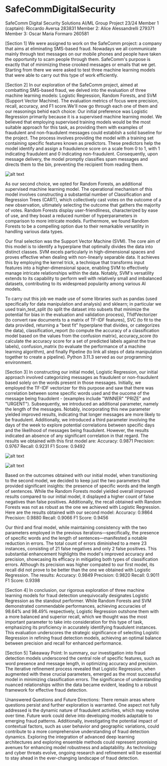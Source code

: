 # SafeCommDigitalSecurity

SafeComm Digital Security Solutions AI/ML Group Project 23/24
Member 1 (captain): Riccardo Aversa 283831
Member 2: Alice Alessandrelli 279371
Member 3: Oscar Maria Formaro 260581


[Section 1]
We were assigned to work on the SafeComm project: a company that aims at eliminating SMS-based fraud. Nowadays we all communicate mainly through text messages on our mobile phones and people have taken the opportunity to scam people through them. 
SafeComm's purpose is exactly that of minimizing these crooked messages or emails that we get. Starting from there we were asked to test three machine learning models that were able to carry out this type of work efficiently. 


[Section 2]
In our exploration of the SafeComm project, aimed at combatting SMS-based fraud, we delved into the evaluation of three machine learning models: Logistic Regression, Random Forests, and SVM (Support Vector Machine). The evaluation metrics of focus were precision, recall, accuracy, and F1 score.We'll now go through each one of them and our reasonings behid each choice:
Our initial preference was Logistic Regression primarily because it is a supervised machine learning model. We believed that employing supervised training models would be the most suitable approach for this task, as providing them with examples of fraudulent and non-fraudulent messages could establish a solid baseline for the project. The process involves providing the model with a training set containing specific features known as predictors. These predictors help the model identify and assign a fraudulence score on a scale from 0 to 1, with 1 indicating fraudulent and 0 indicating non-fraudulent. Consequently, upon message delivery, the model promptly classifies spam messages and directs them to the bin, preventing the recipient from reading them.

![alt text](https://github.com/Oscarformaro/SafeCommDigitalSecurity---Riccardo-Aversa-283831/blob/f968c9774f55b726a8872d286cf0274add229a6b/Images/Fraudulent%20amount.png)

As our second choice, we opted for Random Forests, an additional supervised machine learning model. The operational mechanism of this model involves constructing a substantial number of Classification and Regression Trees (CART), which collectively cast votes on the outcome of a new observation, ultimately selecting the outcome that gathers the majority of votes. Random Forests display user-friendliness, characterized by ease of use, and they boast a reduced number of hyperparameters in comparison to more intricate models. Furthermore, we found Random Forests to be a compelling option due to their remarkable versatility in handling various data types.

Our final selection was the Support Vector Machine (SVM). The core aim of this model is to identify a hyperplane that optimally divides the data into distinct classes. SVM excels particularly in high-dimensional spaces and proves effective when dealing with non-linearly separable data. It achieves this by employing the kernel trick, a technique that transforms input features into a higher-dimensional space, enabling SVM to effectively manage intricate relationships within the data. Notably, SVM's versatility extends to its capability to perform well with relatively small and imbalanced datasets, contributing to its widespread popularity among various AI models.

To carry out this job we made use of some libraries such as pandas (used specifically for data manipulation and analysis) and sklearn; in particular we used train_test_split (to split the dataset into subsets that minimize the potential for bias in the evaluation and validation process), TfidfVectorizer (to convert raw documents to a matrix of TF-IDF features), SVC (to fit to the data provided, returning a "best fit" hyperplane that divides, or categorizes the data), classification_report (to compute the accuracy of a classification model based on the values from the confusion matrix), accuracy_score (to calculate the accuracy score for a set of predicted labels against the true labels), confusion_matrix (to evaluate the performance of a machine learning algorithm), and finally Pipeline (to link all steps of data manipulation together to create a pipeline). 
Python 3.11.3 served as our programming environment.


[Section 3]
In constructing our initial model, Logistic Regression, our initial approach involved categorizing messages as fraudulent or non-fraudulent based solely on the words present in those messages. Initially, we employed the TF-IDF vectorizer for this purpose and saw that there was correlation between some specific words used and the oucome of the message being fraudolent - (examples include "WINNER" "PRIZE" and "URGENT"). Subsequently, we introduced an additional parameter, namely the length of the messages. Notably, incorporating this new parameter yielded improved results, indicating that longer messages are more likely to be fraudulent. Additionally, we introduced a third parameter involving the days of the week to explore potential correlations between specific days and the likelihood of messages being fraudulent. However, the results indicated an absence of any significant correlation in that regard. The results we obtained with this first model are:
Accuracy: 0.9871
Precision: 0.9767
Recall: 0.9231
F1 Score: 0.9492

![alt text](https://github.com/Oscarformaro/SafeCommDigitalSecurity---Riccardo-Aversa-283831/blob/f968c9774f55b726a8872d286cf0274add229a6b/Images/Message%20legth.png)


![alt text](https://github.com/Oscarformaro/SafeCommDigitalSecurity---Riccardo-Aversa-283831/blob/f968c9774f55b726a8872d286cf0274add229a6b/Images/Day-Farudulent.png)

Based on the outcomes obtained with our initial model, when transitioning to the second model, we decided to keep just the two parameters that provided significant insights: the presence of specific words and the length of sentences. While the Random Forests model yielded overall improved results compared to our initial model, it displayed a higher count of false negatives than false positives. Additionally, the recall obtained with Random Forests was not as robust as the one we achieved with Logistic Regression. Here are the results obtained with our second model:
Accuracy: 0.9864
Precision: 0.9880
Recall: 0.9066
F1 Score: 0.9456

Our third and final model, while maintaining consistency with the two parameters employed in the previous iterations—specifically, the presence of specific words and the length of sentences—manifested a notable reduction in errors. The total count of errors diminished to a mere 23 instances, consisting of 21 false negatives and only 2 false positives. This substantial enhancement highlights the model's improved accuracy and precision, showcasing its efficacy in mitigating both types of classification errors. Although its precision was higher compated to our first model, its recall did not prove to be better than the one we obtained with Logistic Regression. The results:
Accuracy: 0.9849
Precision: 0.9820
Recall: 0.9011
F1 Score: 0.9398


[Section 4]
In conclusion, our rigorous exploration of three machine learning models for fraud detection unequivocally designates Logistic Regression as the standout performer. While Random Forests and SVM demonstrated commendable performances, achieving accuracies of 98.64% and 98.49% respectively, Logistic Regression outshone them with a more balanced and superior recall, which we thought was the most important parameter to take into consideration for this type of task, emphasizing its proficiency in accurately identifying fraudulent instances.
This evaluation underscores the strategic significance of selecting Logistic Regression in refining fraud detection models, achieving an optimal balance between precision and recall for enhanced performance.


[Section 5] 
Takeaway Point:
In summary, our investigation into fraud detection models underscored the central role of specific features, such as word presence and message length, in optimizing accuracy and precision. The iterative refinement process revealed that Logistic Regression, when augmented with these crucial parameters, emerged as the most successful model in minimizing classification errors. The significance of understanding nuanced relationships within the data became evident, leading to a robust framework for effective fraud detection.

Unanswered Questions and Future Directions:
There remain areas where questions persist and further exploration is warranted. One aspect not fully addressed is the dynamic nature of fraudulent activities, which may evolve over time. Future work could delve into developing models adaptable to emerging fraud patterns. Additionally, investigating the potential impact of contextual factors, such as user behavior and geographic variations, could contribute to a more comprehensive understanding of fraud detection dynamics. Exploring the integration of advanced deep learning architectures and exploring ensemble methods could represent promising avenues for enhancing model robustness and adaptability. As technology and cyber threats evolve, ongoing research and refinement will be essential to stay ahead in the ever-changing landscape of fraud detection.